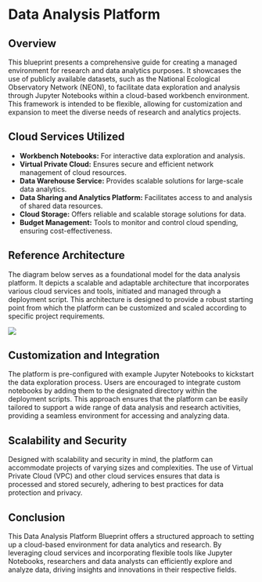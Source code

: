# Data Analysis Platform

## Overview

This blueprint presents a comprehensive guide for creating a managed environment for research and data analytics purposes. It showcases the use of publicly available datasets, such as the National Ecological Observatory Network (NEON), to facilitate data exploration and analysis through Jupyter Notebooks within a cloud-based workbench environment. This framework is intended to be flexible, allowing for customization and expansion to meet the diverse needs of research and analytics projects.

## Cloud Services Utilized

- **Workbench Notebooks:** For interactive data exploration and analysis.
- **Virtual Private Cloud:** Ensures secure and efficient network management of cloud resources.
- **Data Warehouse Service:** Provides scalable solutions for large-scale data analytics.
- **Data Sharing and Analytics Platform:** Facilitates access to and analysis of shared data resources.
- **Cloud Storage:** Offers reliable and scalable storage solutions for data.
- **Budget Management:** Tools to monitor and control cloud spending, ensuring cost-effectiveness.

## Reference Architecture

The diagram below serves as a foundational model for the data analysis platform. It depicts a scalable and adaptable architecture that incorporates various cloud services and tools, initiated and managed through a deployment script. This architecture is designed to provide a robust starting point from which the platform can be customized and scaled according to specific project requirements.

![](./images/architecture.png)

## Customization and Integration

The platform is pre-configured with example Jupyter Notebooks to kickstart the data exploration process. Users are encouraged to integrate custom notebooks by adding them to the designated directory within the deployment scripts. This approach ensures that the platform can be easily tailored to support a wide range of data analysis and research activities, providing a seamless environment for accessing and analyzing data.

## Scalability and Security

Designed with scalability and security in mind, the platform can accommodate projects of varying sizes and complexities. The use of Virtual Private Cloud (VPC) and other cloud services ensures that data is processed and stored securely, adhering to best practices for data protection and privacy.

## Conclusion

This Data Analysis Platform Blueprint offers a structured approach to setting up a cloud-based environment for data analytics and research. By leveraging cloud services and incorporating flexible tools like Jupyter Notebooks, researchers and data analysts can efficiently explore and analyze data, driving insights and innovations in their respective fields.

